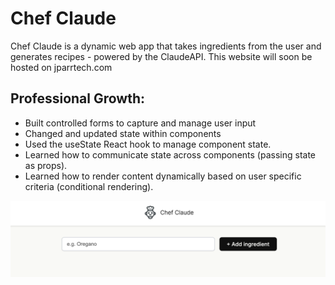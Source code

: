# Chef Claude
Chef Claude is a dynamic web app that takes ingredients from the user and generates recipes - powered by the ClaudeAPI. 
This website will soon be hosted on jparrtech.com
 
 ## Professional Growth:
 * Built controlled forms to capture and manage user input
 * Changed and updated state within components
 * Used the useState React hook to manage component state. 
 * Learned how to communicate state across components (passing state as props).
 * Learned how to render content dynamically based on user specific criteria (conditional rendering).
 
![View of the website](image.png)

